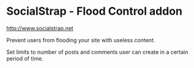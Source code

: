 # SocialStrap - Flood Control addon

http://www.socialstrap.net

Prevent users from flooding your site with useless content. 

Set limits to number of posts and comments user can create in a certain period of time.
